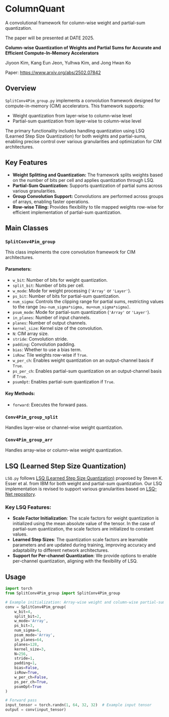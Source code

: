 # ColumnQuant

A convolutional framework for column-wise weight and partial-sum quantization.

The paper will be presented at DATE 2025.

**Column-wise Quantization of Weights and Partial Sums for Accurate and Efficient Compute-In-Memory Accelerators**

Jiyoon Kim, Kang Eun Jeon, Yulhwa Kim, and Jong Hwan Ko

Paper: https://www.arxiv.org/abs/2502.07842

## Overview

`SplitConv4Pim_group.py` implements a convolution framework designed for compute-in-memory (CIM) accelerators. This framework supports:
- Weight quantization from layer-wise to column-wise level
- Partial-sum quantization from layer-wise to column-wise level

The primary functionality includes handling quantization using LSQ (Learned Step Size Quantization) for both weights and partial-sums, enabling precise control over various granularities and optimization for CIM architectures.

## Key Features

- **Weight Splitting and Quantization:** The framework splits weights based on the number of bits per cell and applies quantization through LSQ.
- **Partial-Sum Quantization:** Supports quantization of partial sums across various granularities.
- **Group Convolution Support:** Convolutions are performed across groups of arrays, enabling faster operations.
- **Row-wise Tiling:** Provides flexibility to tile mapped weights row-wise for efficient implementation of partial-sum quantization.

## Main Classes

### `SplitConv4Pim_group`
This class implements the core convolution framework for CIM architectures. 

#### Parameters:
- `w_bit`: Number of bits for weight quantization.
- `split_bit`: Number of bits per cell.
- `w_mode`: Mode for weight processing (`'Array'` or `'Layer'`).
- `ps_bit`: Number of bits for partial-sum quantization.
- `num_sigma`: Controls the clipping range for partial sums, restricting values to the range `[mu-num_sigma*sigma, mu+num_sigma*sigma]`.
- `psum_mode`: Mode for partial-sum quantization (`'Array'` or `'Layer'`).
- `in_planes`: Number of input channels.
- `planes`: Number of output channels.
- `kernel_size`: Kernel size of the convolution.
- `N`: CIM array size.
- `stride`: Convolution stride.
- `padding`: Convolution padding.
- `bias`: Whether to use a bias term.
- `isRow`: Tile weights row-wise if `True`.
- `w_per_ch`: Enables weight quantization on an output-channel basis if `True`.
- `ps_per_ch`: Enables partial-sum quantization on an output-channel basis if `True`.
- `psumOpt`: Enables partial-sum quantization if `True`.

#### Key Methods:
- `forward`: Executes the forward pass.

### `Conv4Pim_group_split`
Handles layer-wise or channel-wise weight quantization.

### `Conv4Pim_group_arr`
Handles array-wise or column-wise weight quantization.

## LSQ (Learned Step Size Quantization)

`LSQ.py` follows [LSQ (Learned Step Size Quantization)](https://arxiv.org/abs/1902.08153) proposed by Steven K. Esser et al. from IBM for both weight and partial-sum quantization. Our LSQ implementation is revised to support various granularities based on [LSQ-Net repository](https://github.com/zhutmost/lsq-net).

### Key LSQ Features:
- **Scale Factor Initialization**: The scale factors for weight quantization is initialized using the mean absolute value of the tensor. In the case of partial-sum quantization, the scale factors are initialized to constant values.
- **Learned Step Sizes**: The quantization scale factors are learnable parameters and are updated during training, improving accuracy and adaptability to different network architectures.
- **Support for Per-channel Quantization**: We provide options to enable per-channel quantization, aligning with the flexibility of LSQ.


## Usage

```python
import torch
from SplitConv4Pim_group import SplitConv4Pim_group

# Example initialization: Array-wise weight and column-wise partial-sum quantization
conv = SplitConv4Pim_group(
    w_bit=4,
    split_bit=2,
    w_mode='Array',
    ps_bit=3,
    num_sigma=6,
    psum_mode='Array',
    in_planes=64,
    planes=128,
    kernel_size=3,
    N=256,
    stride=1,
    padding=1,
    bias=False,
    isRow=True,
    w_per_ch=False,
    ps_per_ch=True,
    psumOpt=True
)

# Forward pass
input_tensor = torch.randn(1, 64, 32, 32)  # Example input tensor
output = conv(input_tensor)
